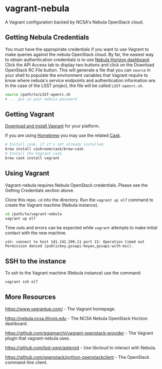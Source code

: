 vagrant-nebula
==============

A Vagrant configuration backed by NCSA's Nebula OpenStack cloud.

Getting Nebula Credentials
--------------------------

You must have the appropriate credentials if you want to use Vagrant to make queries against the nebula OpenStack cloud. By far, the easiest way to obtain authentication credentials is to use [Nebula Horizon dashboard](https://nebula.ncsa.illinois.edu/dashboard/project/access_and_security/). Click the API Access tab to display two buttons and click on the Download OpenStack RC File button. This will generate a file that you can `source` in your shell to populate the environment variables that Vagrant require to know where nebula's service endpoints and authentication information are. In the case of the LSST project, the file will be called `LSST-openrc.sh`.

```bash
source /path/to/LSST-openrc.sh
# ... put in your nebula password
```

Getting Vagrant
---------------

[Download and install Vagrant](https://www.vagrantup.com/downloads.html) for your platform.

If you are using [Homebrew](http://brew.sh/) you may use the related [Cask](https://github.com/caskroom/homebrew-cask).

```bash
# Install cask, if it's not already installed.
brew install caskroom/cask/brew-cask
# Install the Vagrant cask.
brew cask install vagrant
```

Using Vagrant
-------------

Vagrant-nebula requires Nebula OpenStack credentials. Please see the Getting Credentials section above.

Clone this repo. `cd` into the directory. Run the `vagrant up el7` command to create the Vagrant machine (Nebula instance).

```bash
cd /path/to/vagrant-nebula
vagrant up el7
```

Time outs and errors can be expected while `vagrant` attempts to make initial contact with the new machine.

```
ssh: connect to host 141.142.209.11 port 22: Operation timed out
Permission denied (publickey,gssapi-keyex,gssapi-with-mic).
```

SSH to the instance
-------------------

To ssh to the Vagrant machine (Nebula instance) use the command:

```bash
vagrant ssh el7
```

More Resources
--------------

https://www.vagrantup.com/ - The Vagrant homepage.

https://nebula.ncsa.illinois.edu - The NCSA Nebula OpenStack Horizon dashboard.

https://github.com/ggiamarchi/vagrant-openstack-provider - The Vagrant plugin that vagrant-nebula uses.

https://github.com/lsst-sqre/asteroid - Use libcloud to interact with Nebula.

https://github.com/openstack/python-openstackclient - The OpenStack command-line client.
